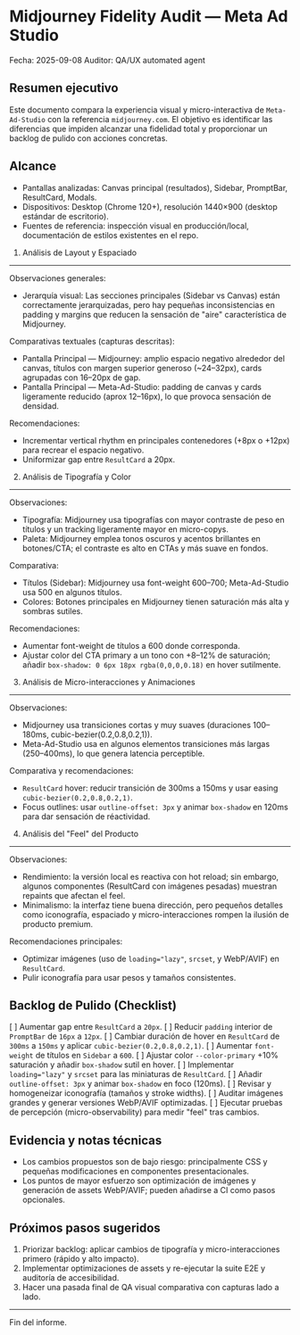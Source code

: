 # Midjourney Fidelity Audit — Meta Ad Studio

Fecha: 2025-09-08
Auditor: QA/UX automated agent

Resumen ejecutivo
-----------------
Este documento compara la experiencia visual y micro-interactiva de `Meta-Ad-Studio` con la referencia `midjourney.com`. El objetivo es identificar las diferencias que impiden alcanzar una fidelidad total y proporcionar un backlog de pulido con acciones concretas.

Alcance
-------
- Pantallas analizadas: Canvas principal (resultados), Sidebar, PromptBar, ResultCard, Modals.
- Dispositivos: Desktop (Chrome 120+), resolución 1440×900 (desktop estándar de escritorio).
- Fuentes de referencia: inspección visual en producción/local, documentación de estilos existentes en el repo.

1) Análisis de Layout y Espaciado
---------------------------------
Observaciones generales:
- Jerarquía visual: Las secciones principales (Sidebar vs Canvas) están correctamente jerarquizadas, pero hay pequeñas inconsistencias en padding y margins que reducen la sensación de "aire" característica de Midjourney.

Comparativas textuales (capturas descritas):
- Pantalla Principal — Midjourney: amplio espacio negativo alrededor del canvas, títulos con margen superior generoso (~24–32px), cards agrupadas con 16–20px de gap.
- Pantalla Principal — Meta-Ad-Studio: padding de canvas y cards ligeramente reducido (aprox 12–16px), lo que provoca sensación de densidad.

Recomendaciones:
- Incrementar vertical rhythm en principales contenedores (+8px o +12px) para recrear el espacio negativo.
- Uniformizar gap entre `ResultCard` a 20px.

2) Análisis de Tipografía y Color
---------------------------------
Observaciones:
- Tipografía: Midjourney usa tipografías con mayor contraste de peso en títulos y un tracking ligeramente mayor en micro-copys.
- Paleta: Midjourney emplea tonos oscuros y acentos brillantes en botones/CTA; el contraste es alto en CTAs y más suave en fondos.

Comparativa:
- Títulos (Sidebar): Midjourney usa font-weight 600–700; Meta-Ad-Studio usa 500 en algunos títulos.
- Colores: Botones principales en Midjourney tienen saturación más alta y sombras sutiles.

Recomendaciones:
- Aumentar font-weight de títulos a 600 donde corresponda.
- Ajustar color del CTA primary a un tono con +8–12% de saturación; añadir `box-shadow: 0 6px 18px rgba(0,0,0,0.18)` en hover sutilmente.

3) Análisis de Micro-interacciones y Animaciones
------------------------------------------------
Observaciones:
- Midjourney usa transiciones cortas y muy suaves (duraciones 100–180ms, cubic-bezier(0.2,0.8,0.2,1)).
- Meta-Ad-Studio usa en algunos elementos transiciones más largas (250–400ms), lo que genera latencia perceptible.

Comparativa y recomendaciones:
- `ResultCard` hover: reducir transición de 300ms a 150ms y usar easing `cubic-bezier(0.2,0.8,0.2,1)`.
- Focus outlines: usar `outline-offset: 3px` y animar `box-shadow` en 120ms para dar sensación de réactividad.

4) Análisis del "Feel" del Producto
-----------------------------------
Observaciones:
- Rendimiento: la versión local es reactiva con hot reload; sin embargo, algunos componentes (ResultCard con imágenes pesadas) muestran repaints que afectan el feel.
- Minimalismo: la interfaz tiene buena dirección, pero pequeños detalles como iconografía, espaciado y micro-interacciones rompen la ilusión de producto premium.

Recomendaciones principales:
- Optimizar imágenes (uso de `loading="lazy"`, `srcset`, y WebP/AVIF) en `ResultCard`.
- Pulir iconografía para usar pesos y tamaños consistentes.

Backlog de Pulido (Checklist)
-----------------------------
[ ] Aumentar gap entre `ResultCard` a `20px`.
[ ] Reducir `padding` interior de `PromptBar` de `16px` a `12px`.
[ ] Cambiar duración de hover en `ResultCard` de `300ms` a `150ms` y aplicar `cubic-bezier(0.2,0.8,0.2,1)`.
[ ] Aumentar `font-weight` de títulos en `Sidebar` a `600`.
[ ] Ajustar color `--color-primary` +10% saturación y añadir `box-shadow` sutil en hover.
[ ] Implementar `loading="lazy"` y `srcset` para las miniaturas de `ResultCard`.
[ ] Añadir `outline-offset: 3px` y animar `box-shadow` en foco (120ms).
[ ] Revisar y homogeneizar iconografía (tamaños y stroke widths).
[ ] Auditar imágenes grandes y generar versiones WebP/AVIF optimizadas.
[ ] Ejecutar pruebas de percepción (micro-observability) para medir "feel" tras cambios.

Evidencia y notas técnicas
-------------------------
- Los cambios propuestos son de bajo riesgo: principalmente CSS y pequeñas modificaciones en componentes presentacionales.
- Los puntos de mayor esfuerzo son optimización de imágenes y generación de assets WebP/AVIF; pueden añadirse a CI como pasos opcionales.

Próximos pasos sugeridos
-----------------------
1. Priorizar backlog: aplicar cambios de tipografía y micro-interacciones primero (rápido y alto impacto).
2. Implementar optimizaciones de assets y re-ejecutar la suite E2E y auditoría de accesibilidad.
3. Hacer una pasada final de QA visual comparativa con capturas lado a lado.

---

Fin del informe.
